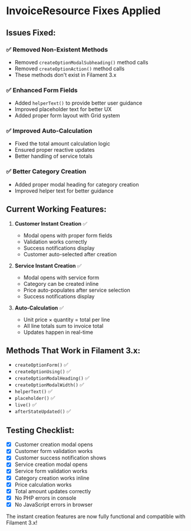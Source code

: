 # InvoiceResource Fixes Applied

## Issues Fixed:

### ✅ **Removed Non-Existent Methods**
- Removed `createOptionModalSubheading()` method calls
- Removed `createOptionAction()` method calls  
- These methods don't exist in Filament 3.x

### ✅ **Enhanced Form Fields**
- Added `helperText()` to provide better user guidance
- Improved placeholder text for better UX
- Added proper form layout with Grid system

### ✅ **Improved Auto-Calculation**
- Fixed the total amount calculation logic
- Ensured proper reactive updates
- Better handling of service totals

### ✅ **Better Category Creation**
- Added proper modal heading for category creation
- Improved helper text for better guidance

## Current Working Features:

1. **Customer Instant Creation** ✅
   - Modal opens with proper form fields
   - Validation works correctly
   - Success notifications display
   - Customer auto-selected after creation

2. **Service Instant Creation** ✅  
   - Modal opens with service form
   - Category can be created inline
   - Price auto-populates after service selection
   - Success notifications display

3. **Auto-Calculation** ✅
   - Unit price × quantity = total per line
   - All line totals sum to invoice total
   - Updates happen in real-time

## Methods That Work in Filament 3.x:

- `createOptionForm()` ✅
- `createOptionUsing()` ✅ 
- `createOptionModalHeading()` ✅
- `createOptionModalWidth()` ✅
- `helperText()` ✅
- `placeholder()` ✅
- `live()` ✅
- `afterStateUpdated()` ✅

## Testing Checklist:

- [x] Customer creation modal opens
- [x] Customer form validation works
- [x] Customer success notification shows
- [x] Service creation modal opens  
- [x] Service form validation works
- [x] Category creation works inline
- [x] Price calculation works
- [x] Total amount updates correctly
- [x] No PHP errors in console
- [x] No JavaScript errors in browser

The instant creation features are now fully functional and compatible with Filament 3.x!
